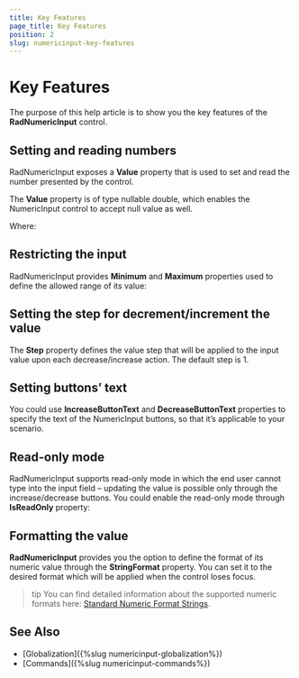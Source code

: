 ```yaml
---
title: Key Features
page_title: Key Features
position: 2
slug: numericinput-key-features
---
```


# Key Features

The purpose of this help article is to show you the key features of the **RadNumericInput** control. 

## Setting and reading numbers

RadNumericInput exposes a **Value** property that is used to set and read the number presented by the control. 

The **Value** property is of type nullable double, which enables the NumericInput control to accept null value as well.

<snippet id='numericinput-features-value'/>

Where:

<snippet id='xmlns-telerikinput'/>

## Restricting the input

RadNumericInput provides **Minimum** and **Maximum** properties used to define the allowed range of its value:

<snippet id='numericinput-features-minmax'/>

## Setting the step for decrement/increment the value

The **Step** property defines the value step that will be applied to the input value upon each decrease/increase action. The default step is 1.

<snippet id='numericinput-features-step'/>

## Setting buttons’ text

You could use **IncreaseButtonText** and **DecreaseButtonText** properties to specify the text of the NumericInput buttons, so that it’s applicable to your scenario.

<snippet id='numericinput-features-btntext'/>

## Read-only mode

RadNumericInput supports read-only mode in which the end user cannot type into the input field – updating the value is possible only through the increase/decrease buttons.  You could enable the read-only mode through **IsReadOnly** property:

<snippet id='numericinput-features-readonly'/>

## Formatting the value

**RadNumericInput** provides you the option to define the format of its numeric value through the **StringFormat** property. You can set it to the desired format which will be applied when the control loses focus.

<snippet id='numericinput-features-strformat'/>

>tip You can find detailed information about the supported numeric formats here: [Standard Numeric Format Strings](https://docs.microsoft.com/en-us/dotnet/standard/base-types/standard-numeric-format-strings).

## See Also

- [Globalization]({%slug numericinput-globalization%})
- [Commands]({%slug numericinput-commands%})
